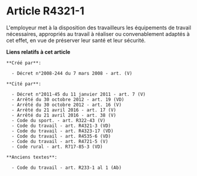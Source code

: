 # Article R4321-1

L'employeur met à la disposition des travailleurs les équipements de travail nécessaires, appropriés au travail à réaliser ou
convenablement adaptés à cet effet, en vue de préserver leur santé et leur sécurité.

**Liens relatifs à cet article**

	**Créé par**:

	  - Décret n°2008-244 du 7 mars 2008 - art. (V)

	**Cité par**:

	  - Décret n°2011-45 du 11 janvier 2011 - art. 7 (V)
	  - Arrêté du 30 octobre 2012 - art. 19 (VD)
	  - Arrêté du 30 octobre 2012 - art. 16 (V)
	  - Arrêté du 21 avril 2016 - art. 17 (V)
	  - Arrêté du 21 avril 2016 - art. 38 (V)
	  - Code du sport. - art. R322-43 (V)
	  - Code du travail - art. R4321-3 (VD)
	  - Code du travail - art. R4323-17 (VD)
	  - Code du travail - art. R4535-6 (VD)
	  - Code du travail - art. R4721-5 (V)
	  - Code rural - art. R717-85-3 (VD)

	**Anciens textes**:

	  - Code du travail - art. R233-1 al 1 (Ab)

